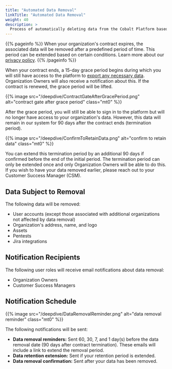 ```yaml
---
title: "Automated Data Removal"
linkTitle: "Automated Data Removal"
weight: 40
description: >
  Process of automatically deleting data from the Cobalt Platform based on predefined rules and schedules.
---
```


{{% pageinfo %}}
When your organization's contract expires, the associated data will be removed after a predefined period of time. This period can be extended based on certain conditions. Learn more about our [privacy policy](https://cobalt.io/terms#privacy).
{{% /pageinfo %}}

When your contract ends, a 15-day grace period begins during which you will still have access to the platform to [export any necessary data](/platform-deep-dive/organization/your-contract/#download-your-organizations-data). Organization Owners will also receive a notification about this. If the contract is renewed, the grace period will be lifted.

{{% image src="/deepdive/ContractGateAfterGracePeriod.png" alt="contract gate after grace period" class="mt0" %}}

After the grace period, you will still be able to sign in to the platform but will no longer have access to your organization's data. However, this data will remain in our system for 90 days after the contract ends (termination period).

{{% image src="/deepdive/ConfirmToRetainData.png" alt="confirm to retain data" class="mt0" %}}

You can extend this termination period by an additional 90 days if confirmed before the end of the initial period. The termination period can only be extended once and only Organization Owners will be able to do this.
If you wish to have your data removed earlier, please reach out to your Customer Success Manager (CSM).

## Data Subject to Removal

The following data will be removed:

- User accounts (except those associated with additional organizations not affected by data removal)
- Organization's address, name, and logo
- Assets
- Pentests
- Jira integrations

## Notification Recipients

The following user roles will receive email notifications about data removal:

- Organization Owners
- Customer Success Managers

## Notification Schedule

{{% image src="/deepdive/DataRemovalReminder.png" alt="data removal reminder" class="mt0" %}}

The following notifications will be sent:

- **Data removal reminders:** Sent 60, 30, 7, and 1 day(s) before the data removal date (90 days after contract termination). These emails will include a link to extend the removal period.
- **Data retention extension:** Sent if your retention period is extended.
- **Data removal confirmation:** Sent after your data has been removed.
